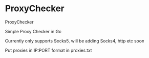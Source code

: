 # ProxyChecker
 ProxyChecker

Simple Proxy Checker in Go

Currently only supports Socks5, will be adding Socks4, http etc soon


Put proxies in IP:PORT format in proxies.txt
